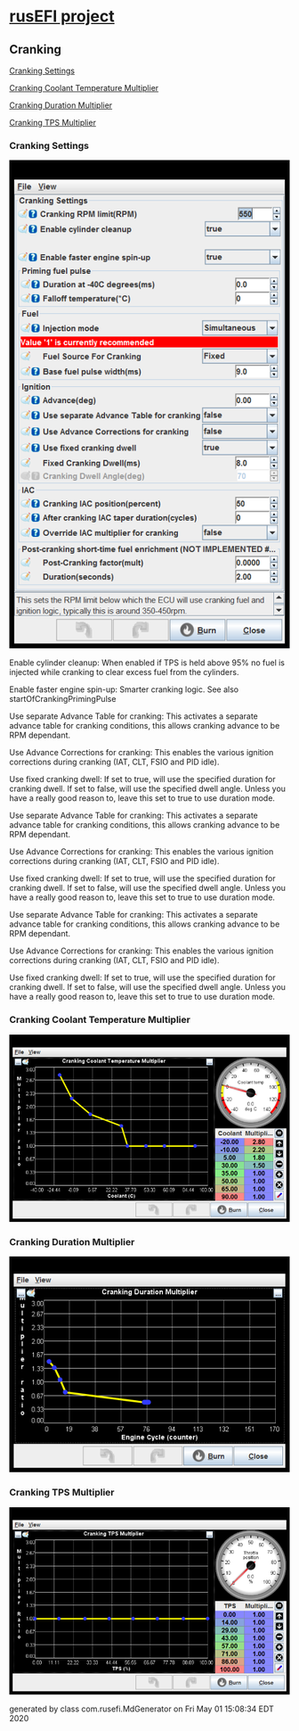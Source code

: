 # [rusEFI project](rusEFI-project)
## Cranking
[Cranking Settings](#Cranking-Settings)

[Cranking Coolant Temperature Multiplier](#Cranking-Coolant-Temperature-Multiplier)

[Cranking Duration Multiplier](#Cranking-Duration-Multiplier)

[Cranking TPS Multiplier](#Cranking-TPS-Multiplier)

### Cranking Settings
![x](overview/TS_generated/dialog_Cranking_Settings.png)

Enable cylinder cleanup: When enabled if TPS is held above 95% no fuel is injected while cranking to clear excess fuel from the cylinders.

Enable faster engine spin-up: Smarter cranking logic.
See also startOfCrankingPrimingPulse

Use separate Advance Table for cranking: This activates a separate advance table for cranking conditions, this allows cranking advance to be RPM dependant.

Use Advance Corrections for cranking: This enables the various ignition corrections during cranking (IAT, CLT, FSIO and PID idle).

Use fixed cranking dwell: If set to true, will use the specified duration for cranking dwell. If set to false, will use the specified dwell angle. Unless you have a really good reason to, leave this set to true to use duration mode.

Use separate Advance Table for cranking: This activates a separate advance table for cranking conditions, this allows cranking advance to be RPM dependant.

Use Advance Corrections for cranking: This enables the various ignition corrections during cranking (IAT, CLT, FSIO and PID idle).

Use fixed cranking dwell: If set to true, will use the specified duration for cranking dwell. If set to false, will use the specified dwell angle. Unless you have a really good reason to, leave this set to true to use duration mode.

Use separate Advance Table for cranking: This activates a separate advance table for cranking conditions, this allows cranking advance to be RPM dependant.

Use Advance Corrections for cranking: This enables the various ignition corrections during cranking (IAT, CLT, FSIO and PID idle).

Use fixed cranking dwell: If set to true, will use the specified duration for cranking dwell. If set to false, will use the specified dwell angle. Unless you have a really good reason to, leave this set to true to use duration mode.

### Cranking Coolant Temperature Multiplier
![x](overview/TS_generated/dialog_Cranking_Coolant_Temperature_Multiplier.png)

### Cranking Duration Multiplier
![x](overview/TS_generated/dialog_Cranking_Duration_Multiplier.png)

### Cranking TPS Multiplier
![x](overview/TS_generated/dialog_Cranking_TPS_Multiplier.png)


generated by class com.rusefi.MdGenerator on Fri May 01 15:08:34 EDT 2020

